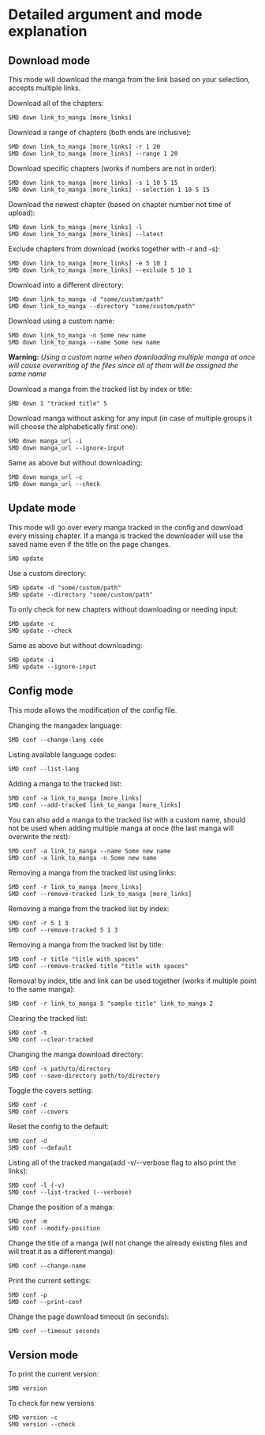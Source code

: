 # Detailed argument and mode explanation

## Download mode
This mode will download the manga from the link based on your selection, accepts multiple links.

Download all of the chapters:

```
SMD down link_to_manga [more_links]
```

Download a range of chapters (both ends are inclusive):

```
SMD down link_to_manga [more_links] -r 1 20
SMD down link_to_manga [more_links] --range 1 20
```

Download specific chapters (works if numbers are not in order):

```
SMD down link_to_manga [more_links] -s 1 10 5 15
SMD down link_to_manga [more_links] --selection 1 10 5 15
```

Download the newest chapter (based on chapter number not time of upload):

```
SMD down link_to_manga [more_links] -l
SMD down link_to_manga [more_links] --latest
```

Exclude chapters from download (works together with -r and -s):

```
SMD down link_to_manga [more_links] -e 5 10 1
SMD down link_to_manga [more_links] --exclude 5 10 1
```

Download into a different directory:
```
SMD down link_to_manga -d "some/custom/path"
SMD down link_to_manga --directory "some/custom/path"
```

Download using a custom name:
```
SMD down link_to_manga -n Some new name
SMD down link_to_manga --name Some new name
```
**Warning:**
*Using a custom name when downloading multiple manga at once will cause overwriting of the files since all of them will be assigned the same name*

Download a manga from the tracked list by index or title:
```
SMD down 1 "tracked title" 5
```

Download manga without asking for any input (in case of multiple groups it will choose the alphabetically first one):
```
SMD down manga_url -i
SMD down manga_url --ignore-input
```

Same as above but without downloading:
```
SMD down manga_url -c
SMD down manga_url --check
```

## Update mode
This mode will go over every manga tracked in the config and download every missing chapter. If a manga is tracked the downloader will use the saved name even if the title on the page changes.

```
SMD update
```

Use a custom directory:
```
SMD update -d "some/custom/path"
SMD update --directory "some/custom/path"
```

To only check for new chapters without downloading or needing input:
```
SMD update -c
SMD update --check
```

Same as above but without downloading:
```
SMD update -i
SMD update --ignore-input
```

## Config mode
This mode allows the modification of the config file.

Changing the mangadex language:
```
SMD conf --change-lang code
```

Listing available language codes:
```
SMD conf --list-lang
```

Adding a manga to the tracked list:
```
SMD conf -a link_to_manga [more_links]
SMD conf --add-tracked link_to_manga [more_links]
```

You can also add a manga to the tracked list with a custom name, should not be used when adding multiple manga at once (the last manga will overwrite the rest):
```
SMD conf -a link_to_manga --name Some new name
SMD conf -a link_to_manga -n Some new name
```

Removing a manga from the tracked list using links:
```
SMD conf -r link_to_manga [more_links]
SMD conf --remove-tracked link_to_manga [more_links]
```

Removing a manga from the tracked list by index:
```
SMD conf -r 5 1 3
SMD conf --remove-tracked 5 1 3
```

Removing a manga from the tracked list by title:
```
SMD conf -r title "title with spaces"
SMD conf --remove-tracked title "title with spaces"
```

Removal by index, title and link can be used together (works if multiple point to the same manga):
```
SMD conf -r link_to_manga 5 "sample title" link_to_manga 2
```

Clearing the tracked list:
```
SMD conf -t
SMD conf --clear-tracked
```

Changing the manga download directory:
```
SMD conf -s path/to/directory
SMD conf --save-directory path/to/directory
```

Toggle the covers setting:
```
SMD conf -c
SMD conf --covers
```

Reset the config to the default:
```
SMD conf -d
SMD conf --default
```

Listing all of the tracked manga(add -v/--verbose flag to also print the links):
```
SMD conf -l (-v)
SMD conf --list-tracked (--verbose)
```

Change the position of a manga:
```
SMD conf -m
SMD conf --modify-position
```

Change the title of a manga (will not change the already existing files and will treat it as a different manga):
```
SMD conf --change-name
```

Print the current settings:
```
SMD conf -p
SMD conf --print-conf
```

Change the page download timeout (in seconds):
```
SMD conf --timeout seconds
```


## Version mode
To print the current version:
```
SMD version
```

To check for new versions
```
SMD version -c
SMD version --check
```
